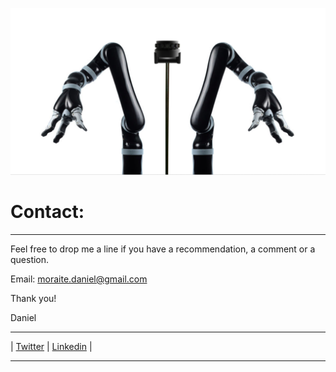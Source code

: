 ![# Welcome to my adventure](/images/roboh.png)

# Contact:
------------ 

Feel free to drop me a line if you have a recommendation, a comment or a question.  

Email: moraite.daniel@gmail.com 


Thank you!

Daniel

------------ 


| [Twitter](https://twitter.com/DanielMoraite) | [Linkedin](https://www.linkedin.com/in/daniel-moraite-29055115/) |


------------  

